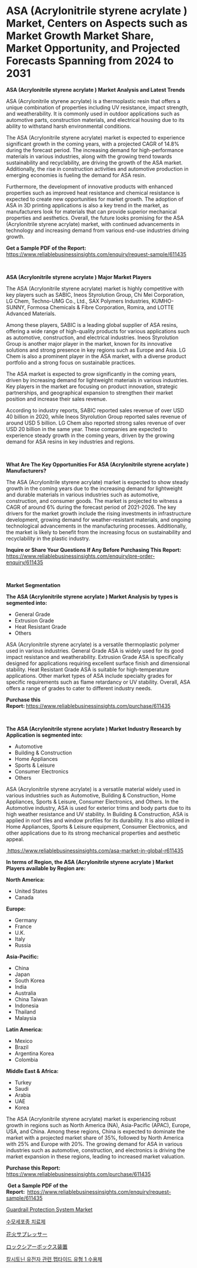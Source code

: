 <p><h1>ASA (Acrylonitrile styrene acrylate ) Market, Centers on Aspects such as Market Growth Market Share, Market Opportunity, and Projected Forecasts Spanning from 2024 to 2031</h1></p><p><strong>ASA (Acrylonitrile styrene acrylate ) Market Analysis and Latest Trends</strong></p>
<p><p>ASA (Acrylonitrile styrene acrylate) is a thermoplastic resin that offers a unique combination of properties including UV resistance, impact strength, and weatherability. It is commonly used in outdoor applications such as automotive parts, construction materials, and electrical housing due to its ability to withstand harsh environmental conditions.</p><p>The ASA (Acrylonitrile styrene acrylate) market is expected to experience significant growth in the coming years, with a projected CAGR of 14.8% during the forecast period. The increasing demand for high-performance materials in various industries, along with the growing trend towards sustainability and recyclability, are driving the growth of the ASA market. Additionally, the rise in construction activities and automotive production in emerging economies is fueling the demand for ASA resin.</p><p>Furthermore, the development of innovative products with enhanced properties such as improved heat resistance and chemical resistance is expected to create new opportunities for market growth. The adoption of ASA in 3D printing applications is also a key trend in the market, as manufacturers look for materials that can provide superior mechanical properties and aesthetics. Overall, the future looks promising for the ASA (Acrylonitrile styrene acrylate) market, with continued advancements in technology and increasing demand from various end-use industries driving growth.</p></p>
<p><strong>Get a Sample PDF of the Report:&nbsp;</strong> <a href="https://www.reliablebusinessinsights.com/enquiry/request-sample/611435">https://www.reliablebusinessinsights.com/enquiry/request-sample/611435</a></p>
<p>&nbsp;</p>
<p><strong>ASA (Acrylonitrile styrene acrylate ) Major Market Players</strong></p>
<p><p>The ASA (Acrylonitrile styrene acrylate) market is highly competitive with key players such as SABIC, Ineos Styrolution Group, Chi Mei Corporation, LG Chem, Techno-UMG Co., Ltd., SAX Polymers Industries, KUMHO-SUNNY, Formosa Chemicals & Fibre Corporation, Romira, and LOTTE Advanced Materials.</p><p>Among these players, SABIC is a leading global supplier of ASA resins, offering a wide range of high-quality products for various applications such as automotive, construction, and electrical industries. Ineos Styrolution Group is another major player in the market, known for its innovative solutions and strong presence in key regions such as Europe and Asia. LG Chem is also a prominent player in the ASA market, with a diverse product portfolio and a strong focus on sustainable practices.</p><p>The ASA market is expected to grow significantly in the coming years, driven by increasing demand for lightweight materials in various industries. Key players in the market are focusing on product innovation, strategic partnerships, and geographical expansion to strengthen their market position and increase their sales revenue.</p><p>According to industry reports, SABIC reported sales revenue of over USD 40 billion in 2020, while Ineos Styrolution Group reported sales revenue of around USD 5 billion. LG Chem also reported strong sales revenue of over USD 20 billion in the same year. These companies are expected to experience steady growth in the coming years, driven by the growing demand for ASA resins in key industries and regions.</p></p>
<p>&nbsp;</p>
<p><strong>What Are The Key Opportunities For ASA (Acrylonitrile styrene acrylate ) Manufacturers?</strong></p>
<p><p>The ASA (Acrylonitrile styrene acrylate) market is expected to show steady growth in the coming years due to the increasing demand for lightweight and durable materials in various industries such as automotive, construction, and consumer goods. The market is projected to witness a CAGR of around 6% during the forecast period of 2021-2026. The key drivers for the market growth include the rising investments in infrastructure development, growing demand for weather-resistant materials, and ongoing technological advancements in the manufacturing processes. Additionally, the market is likely to benefit from the increasing focus on sustainability and recyclability in the plastic industry.</p></p>
<p><strong>Inquire or Share Your Questions If Any Before Purchasing This Report:</strong> <a href="https://www.reliablebusinessinsights.com/enquiry/pre-order-enquiry/611435">https://www.reliablebusinessinsights.com/enquiry/pre-order-enquiry/611435</a></p>
<p>&nbsp;</p>
<p><strong>Market Segmentation</strong></p>
<p><strong>The ASA (Acrylonitrile styrene acrylate ) Market Analysis by types is segmented into:</strong></p>
<p><ul><li>General Grade</li><li>Extrusion Grade</li><li>Heat Resistant Grade</li><li>Others</li></ul></p>
<p><p>ASA (Acrylonitrile styrene acrylate) is a versatile thermoplastic polymer used in various industries. General Grade ASA is widely used for its good impact resistance and weatherability. Extrusion Grade ASA is specifically designed for applications requiring excellent surface finish and dimensional stability. Heat Resistant Grade ASA is suitable for high-temperature applications. Other market types of ASA include specialty grades for specific requirements such as flame retardancy or UV stability. Overall, ASA offers a range of grades to cater to different industry needs.</p></p>
<p><strong>Purchase this Report:&nbsp;</strong><a href="https://www.reliablebusinessinsights.com/purchase/611435">https://www.reliablebusinessinsights.com/purchase/611435</a></p>
<p>&nbsp;</p>
<p><strong>The ASA (Acrylonitrile styrene acrylate ) Market Industry Research by Application is segmented into:</strong></p>
<p><ul><li>Automotive</li><li>Building & Construction</li><li>Home Appliances</li><li>Sports & Leisure</li><li>Consumer Electronics</li><li>Others</li></ul></p>
<p><p>ASA (Acrylonitrile styrene acrylate) is a versatile material widely used in various industries such as Automotive, Building & Construction, Home Appliances, Sports & Leisure, Consumer Electronics, and Others. In the Automotive industry, ASA is used for exterior trims and body parts due to its high weather resistance and UV stability. In Building & Construction, ASA is applied in roof tiles and window profiles for its durability. It is also utilized in Home Appliances, Sports & Leisure equipment, Consumer Electronics, and other applications due to its strong mechanical properties and aesthetic appeal.</p></p>
<p><a href="https://www.reliablebusinessinsights.com/asa-market-in-global-r611435">&nbsp;https://www.reliablebusinessinsights.com/asa-market-in-global-r611435</a></p>
<p><strong>In terms of Region, the ASA (Acrylonitrile styrene acrylate ) Market Players available by Region are:</strong></p>
<p>
    <p> <strong> North America: </strong>
        <ul>
            <li>United States</li>
            <li>Canada</li>
        </ul>
        </p> 
    <p> <strong> Europe: </strong>
        <ul>
            <li>Germany</li>
            <li>France</li>
            <li>U.K.</li>
            <li>Italy</li>
            <li>Russia</li>
        </ul>
        </p> 
    <p> <strong> Asia-Pacific: </strong>
        <ul>
            <li>China</li>
            <li>Japan</li>
            <li>South Korea</li>
            <li>India</li>
            <li>Australia</li>
            <li>China Taiwan</li>
            <li>Indonesia</li>
            <li>Thailand</li>
            <li>Malaysia</li>
        </ul>
        </p> 
    <p> <strong> Latin America: </strong>
        <ul>
            <li>Mexico</li>
            <li>Brazil</li>
            <li>Argentina Korea</li>
            <li>Colombia</li>
        </ul>
        </p> 
    <p> <strong> Middle East & Africa: </strong>
        <ul>
            <li>Turkey</li>
            <li>Saudi</li>
            <li>Arabia</li>
            <li>UAE</li>
            <li>Korea</li>
        </ul>
    </p>
    </p>
<p><p>The ASA (Acrylonitrile styrene acrylate) market is experiencing robust growth in regions such as North America (NA), Asia-Pacific (APAC), Europe, USA, and China. Among these regions, China is expected to dominate the market with a projected market share of 35%, followed by North America with 25% and Europe with 20%. The growing demand for ASA in various industries such as automotive, construction, and electronics is driving the market expansion in these regions, leading to increased market valuation.</p></p>
<p><strong>Purchase this Report: </strong><a href="https://www.reliablebusinessinsights.com/purchase/611435">https://www.reliablebusinessinsights.com/purchase/611435</a></p>
<p>&nbsp;<strong>Get a Sample PDF of the Report:&nbsp;&nbsp;</strong><a href="https://www.reliablebusinessinsights.com/enquiry/request-sample/611435">https://www.reliablebusinessinsights.com/enquiry/request-sample/611435</a></p>
<p><strong></strong></p>
<p><p><a href="https://github.com/Sherrillcrooksxa8i18ucf2m/Market-Research-Report-List-2/blob/main/guardrail-protection-system-market.md">Guardrail Protection System Market</a></p><p><a href="https://github.com/rustymarie2024/Market-Research-Report-List-1/blob/main/767501789155.md">수모세포종 치료제</a></p><p><a href="https://github.com/kegley4963/Market-Research-Report-List-1/blob/main/538085197592.md">花火サプレッサー</a></p><p><a href="https://github.com/EthanMorar2011/Market-Research-Report-List-1/blob/main/547650197591.md">ロックシアーボックス装置</a></p><p><a href="https://github.com/giancarlo642004/Market-Research-Report-List-1/blob/main/543982789154.md">칼시토닌 유전자 관련 펩타이드 유형 1 수용체</a></p></p>